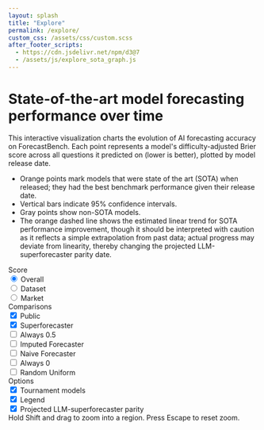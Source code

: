 ```yaml
---
layout: splash
title: "Explore"
permalink: /explore/
custom_css: /assets/css/custom.scss
after_footer_scripts:
  - https://cdn.jsdelivr.net/npm/d3@7
  - /assets/js/explore_sota_graph.js
---
```


<div id="sota-chart" class="leaderboard-wrapper">
  <h1 class="leaderboard-title">State-of-the-art model forecasting performance over time</h1>
  <p>This interactive visualization charts the evolution of AI forecasting accuracy on ForecastBench.
  Each point represents a model's difficulty-adjusted Brier score across all questions it predicted on (lower is better), plotted by model release date.
  <ul>
  <li>Orange points mark models that were state of the art (SOTA) when released; they had the best benchmark performance given their release date.</li>
  <li>Vertical bars indicate 95% confidence intervals.</li>
  <li>Gray points show non-SOTA models.</li>
  <li>The orange dashed line shows the estimated linear trend for SOTA performance improvement, though it should be interpreted with caution as it reflects a simple extrapolation from past data; actual progress may deviate from linearity, thereby changing the projected LLM-superforecaster parity date.</li>
  </ul></p>
  <div class="chart-container">
    <div class="controls">
      <div class="control-section">
        <div class="control-label">Score</div>
        <div class="segmented-control">
          <div class="segmented-option">
            <input type="radio" id="type_overall" name="typeSelect" value="overall" checked>
            <label for="type_overall">Overall</label>
          </div>
          <div class="segmented-option">
            <input type="radio" id="type_dataset" name="typeSelect" value="dataset">
            <label for="type_dataset">Dataset</label>
          </div>
          <div class="segmented-option">
            <input type="radio" id="type_market" name="typeSelect" value="market">
            <label for="type_market">Market</label>
          </div>
        </div>
      </div>
      <div class="control-section">
        <div class="control-label">Comparisons</div>
        <div class="tag-selection">
          <div class="tag-option">
            <input type="checkbox" id="bench_public" value="public" checked>
            <label for="bench_public">Public</label>
          </div>
          <div class="tag-option">
            <input type="checkbox" id="bench_superforecaster" value="superforecaster" checked>
            <label for="bench_superforecaster">Superforecaster</label>
          </div>
          <div class="tag-option">
            <input type="checkbox" id="bench_always_0.5" value="always_0.5">
            <label for="bench_always_0.5">Always 0.5</label>
          </div>
          <div class="tag-option">
            <input type="checkbox" id="bench_imputed" value="imputed">
            <label for="bench_imputed">Imputed Forecaster</label>
          </div>
          <div class="tag-option">
            <input type="checkbox" id="bench_naive" value="naive">
            <label for="bench_naive">Naive Forecaster</label>
          </div>
          <div class="tag-option">
            <input type="checkbox" id="bench_always_0" value="always_0">
            <label for="bench_always_0">Always 0</label>
          </div>
          <div class="tag-option">
            <input type="checkbox" id="bench_random_uniform" value="random_uniform">
            <label for="bench_random_uniform">Random Uniform</label>
          </div>
        </div>
      </div>
      <div class="control-section">
        <div class="control-label">Options</div>
        <div class="toggle-section">
          <label class="toggle-switch">
            <input type="checkbox" id="includeFreeze" checked>
            <span class="toggle-slider"></span>
          </label>
          <label for="includeFreeze" class="toggle-label">Tournament models</label>
        </div>
        <div class="toggle-section">
          <label class="toggle-switch">
            <input type="checkbox" id="showLegend" checked>
            <span class="toggle-slider"></span>
          </label>
          <label for="showLegend" class="toggle-label">Legend</label>
        </div>
        <div class="toggle-section">
          <label class="toggle-switch">
            <input type="checkbox" id="showIntersection" checked>
            <span class="toggle-slider"></span>
          </label>
          <label for="showIntersection" class="toggle-label">Projected LLM-superforecaster parity</label>
        </div>
      </div>
    </div>
    <div id="chart"></div>
    <div class="instruction">Hold Shift and drag to zoom into a region. Press Escape to reset zoom.</div>
  </div>
</div>

<div id="tooltip" class="tooltip"></div>
